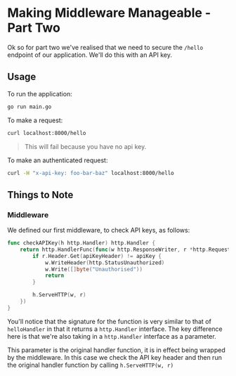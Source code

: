 # Making Middleware Manageable - Part Two
Ok so for part two we've realised that we need to secure the `/hello` endpoint
of our application. We'll do this with an API key.

## Usage
To run the application:
```bash
go run main.go
```

To make a request:
```bash
curl localhost:8000/hello
```
> This will fail because you have no api key.

To make an authenticated request:
```bash
curl -H "x-api-key: foo-bar-baz" localhost:8000/hello
```

## Things to Note
### Middleware
We defined our first middleware, to check API keys, as follows:
```go
func checkAPIKey(h http.Handler) http.Handler {
	return http.HandlerFunc(func(w http.ResponseWriter, r *http.Request) {
		if r.Header.Get(apiKeyHeader) != apiKey {
			w.WriteHeader(http.StatusUnauthorized)
			w.Write([]byte("Unauthorised"))
			return
		}

		h.ServeHTTP(w, r)
	})
}
```
You'll notice that the signature for the function is very similar to that of
`helloHandler` in that it returns a `http.Handler` interface. The key difference
here is that we're also taking in a `http.Handler` interface as a parameter.

This parameter is the original handler function, it is in effect being wrapped
by the middleware. In this case we check the API key header and then run the
original handler function by calling `h.ServeHTTP(w, r)`